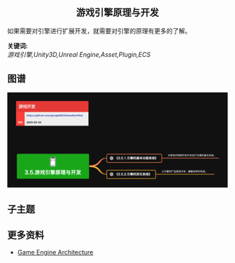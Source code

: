 <h2 align="center">游戏引擎原理与开发</h2>
<p>
如果需要对引擎进行扩展开发，就需要对引擎的原理有更多的了解。
</p>

**关键词:**<br/>
*游戏引擎,Unity3D,Unreal Engine,Asset,Plugin,ECS*

## 图谱
![图片加载中...](../exports/3.5.游戏引擎原理与开发.png?raw=true)

## 子主题

## 更多资料
* [Game Engine Architecture](https://www.gameenginebook.com)